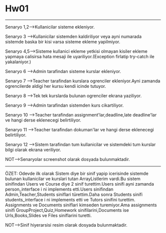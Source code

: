 # Hw01
********************************************************************************
Senaryo 1,2-->Kullanicilar sisteme ekleniyor.

Senaryo 3  -->Kullanicilar sistemden kaldiriliyor veya ayni numarada sistemde 
              baska bir kisi varsa sisteme ekleme yapilmiyor.
              
Senaryo 4,5-->Sisteme kullanici ekleme yetkisi olmayan kisiler ekleme yapmaya 
              calisirsa hata mesaji ile uyariliyor.(Exception firlatip try-catch
              ile yakalaniyor.)
              
Senaryo 6  -->Admin tarafindan sisteme kurslar ekleniyor.

Senaryo 7  -->Teacher tarafindan kurslara ogrenciler ekleniyor.Ayni zamanda 
              ogrencilerde aldigi her kursu kendi icinde tutuyor.
              
Senaryo 8  -->Tek tek kurslarda bulunan ogrenciler ekrana yaziliyor.

Senaryo 9  -->Admin tarafindan sistemden kurs cikartiliyor.

Senaryo 10 -->Teacher tarafindan assignment'lar,deadline,late deadline'lar ve 
              hangi derse eklenecegi belirtiliyor.
              
Senaryo 11 -->Teacher tarafindan dokuman'lar ve hangi derse eklenecegi belirtiliyor.

Senaryo 12 -->Sistem tarafindan tum kullanicilar ve sistemdeki tum kurslar bilgi 
              olarak ekrana veriliyor.
              
NOT-->Senaryolar screenshot olarak dosyada bulunmaktadir.
********************************************************************************
ÖZET:
    Odevde ilk olarak Sistem diye bir sinif yapip icerisinde sistemde bulunan
kullanicilar ve kurslari tutan ArrayListlerim vardi.Bu sistem sinifindan Users ve 
Course diye 2 sinif turettim.Users sinifi ayni zamanda person_interface i ni 
implements etti.Users sinifindan Admin,Teacher,Students siniflari türettim.Daha sonra 
Students sinifi students_interface i ni implements etti ve Tutors sinifini turettim.
Assignments ve Documents siniflari kimseden turemiyor.Ama assignments sinifi 
GroupProject,Quiz,Homework sinifilarini,Documents ise Urls,Books,Slides ve Files
 siniflarini turetti.   
 
 NOT-->Sinif hiyerarsisi resim olarak dosyada bulunmaktadir.  
